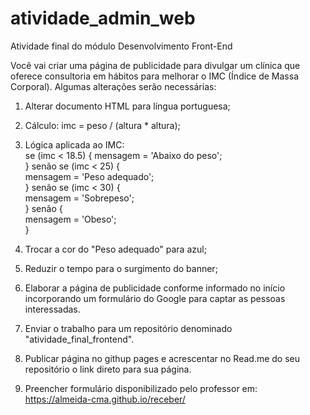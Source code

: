 # atividade_admin_web
Atividade final do módulo Desenvolvimento Front-End

Você vai criar uma página de publicidade para divulgar um clínica que oferece consultoria em hábitos para melhorar o IMC (Índice de Massa Corporal). Algumas alterações serão necessárias:
1) Alterar documento HTML para língua portuguesa;
2) Cálculo: imc = peso / (altura * altura);
3) Lógica aplicada ao IMC: <br>
 se (imc < 18.5) { 
            mensagem = 'Abaixo do peso'; <br>
        } senão se (imc < 25) { <br>
            mensagem = 'Peso adequado'; <br>
        } senão se  (imc < 30) { <br>
            mensagem = 'Sobrepeso'; <br>
        } senão { <br>
            mensagem = 'Obeso'; <br>
        } <br>

4) Trocar a cor do "Peso adequado" para azul;
5) Reduzir o tempo para o surgimento do banner;
6) Elaborar a página de publicidade conforme informado no início incorporando um formulário do Google para captar as pessoas interessadas.
7) Enviar o trabalho para um repositório denominado "atividade_final_frontend".
8) Publicar página no githup pages e acrescentar no Read.me do seu repositório o link direto para sua página.
9) Preencher formulário disponibilizado pelo professor em: https://almeida-cma.github.io/receber/
    
